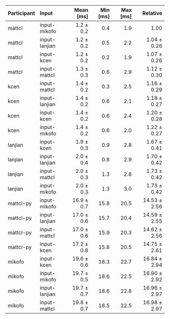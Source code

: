 | Participant | Input | Mean [ms] | Min [ms] | Max [ms] | Relative |
|:---|:---|---:|---:|---:|---:|
| mattcl | input-mikofo | 1.2 ± 0.2 | 0.4 | 1.9 | 1.00 |
| mattcl | input-lanjian | 1.2 ± 0.2 | 0.5 | 2.2 | 1.04 ± 0.26 |
| mattcl | input-kcen | 1.2 ± 0.2 | 0.2 | 1.9 | 1.07 ± 0.26 |
| mattcl | input-mattcl | 1.3 ± 0.3 | 0.6 | 2.9 | 1.12 ± 0.30 |
| kcen | input-mattcl | 1.4 ± 0.2 | 0.3 | 2.5 | 1.16 ± 0.29 |
| kcen | input-lanjian | 1.4 ± 0.2 | 0.6 | 2.1 | 1.18 ± 0.27 |
| kcen | input-kcen | 1.4 ± 0.2 | 0.6 | 2.4 | 1.20 ± 0.28 |
| kcen | input-mikofo | 1.4 ± 0.2 | 0.6 | 2.0 | 1.22 ± 0.27 |
| lanjian | input-kcen | 1.9 ± 0.3 | 0.9 | 2.8 | 1.67 ± 0.41 |
| lanjian | input-lanjian | 2.0 ± 0.4 | 0.8 | 2.9 | 1.70 ± 0.42 |
| lanjian | input-mattcl | 2.0 ± 0.3 | 1.3 | 2.8 | 1.73 ± 0.42 |
| lanjian | input-mikofo | 2.0 ± 0.3 | 1.3 | 3.0 | 1.73 ± 0.42 |
| mattcl-py | input-mikofo | 16.9 ± 0.7 | 15.8 | 20.5 | 14.53 ± 2.56 |
| mattcl-py | input-lanjian | 17.0 ± 0.6 | 15.7 | 20.4 | 14.59 ± 2.55 |
| mattcl-py | input-mattcl | 17.0 ± 0.6 | 15.9 | 20.3 | 14.62 ± 2.56 |
| mattcl-py | input-kcen | 17.2 ± 0.8 | 15.8 | 20.5 | 14.75 ± 2.61 |
| mikofo | input-kcen | 19.6 ± 0.6 | 18.3 | 22.7 | 16.84 ± 2.94 |
| mikofo | input-mikofo | 19.7 ± 0.5 | 18.6 | 22.5 | 16.90 ± 2.92 |
| mikofo | input-lanjian | 19.7 ± 0.7 | 18.6 | 22.8 | 16.96 ± 2.97 |
| mikofo | input-mattcl | 19.8 ± 0.7 | 18.5 | 22.5 | 16.98 ± 2.97 |
